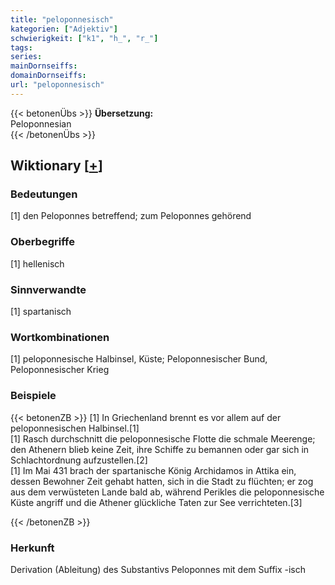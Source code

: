 ```yaml
---
title: "peloponnesisch"
kategorien: ["Adjektiv"]
schwierigkeit: ["k1", "h_", "r_"]
tags:
series:
mainDornseiffs:
domainDornseiffs:
url: "peloponnesisch"
---
```


{{< betonenÜbs >}}
**Übersetzung:**  
Peloponnesian  
{{< /betonenÜbs >}}

## Wiktionary [[+](https://de.wiktionary.org/wiki/peloponnesisch)]

### Bedeutungen
[1] den Peloponnes betreffend; zum Peloponnes gehörend  

### Oberbegriffe
[1] hellenisch  

### Sinnverwandte
[1] spartanisch  

### Wortkombinationen
[1] peloponnesische Halbinsel, Küste; Peloponnesischer Bund, Peloponnesischer Krieg  

### Beispiele
{{< betonenZB >}}
[1] In Griechenland brennt es vor allem auf der peloponnesischen Halbinsel.[1]  
[1]  Rasch durchschnitt die peloponnesische Flotte die schmale Meerenge; den Athenern blieb keine Zeit, ihre Schiffe zu bemannen oder gar sich in Schlachtordnung aufzustellen.[2]  
[1]  Im Mai 431 brach der spartanische König Archidamos in Attika ein, dessen Bewohner Zeit gehabt hatten, sich in die Stadt zu flüchten; er zog aus dem verwüsteten Lande bald ab, während Perikles die peloponnesische Küste angriff und die Athener glückliche Taten zur See verrichteten.[3]  

{{< /betonenZB >}}
### Herkunft
Derivation (Ableitung) des Substantivs Peloponnes mit dem Suffix -isch  


